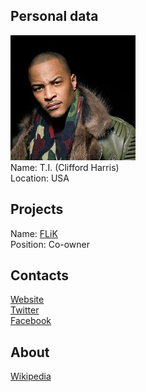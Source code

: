 ## Personal data
![t.i photo](photo/ti.jpg)  
Name:   T.I. (Clifford Harris)  
Location: USA
## Projects 
Name: [FLiK](../projects/flik.md)  
Position: Co-owner 
## Contacts
[Website](http://www.tipaperwork.com/)  
[Twitter](https://twitter.com/tip)    
[Facebook](https://www.facebook.com/TI/)
## About
[Wikipedia](https://en.wikipedia.org/wiki/T.I.)
